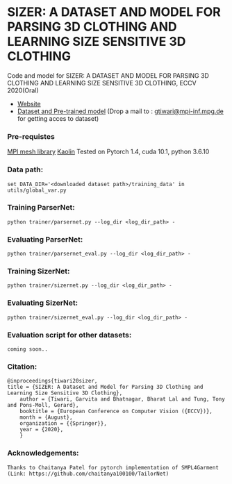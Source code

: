 # SIZER: A DATASET AND MODEL FOR PARSING 3D CLOTHING AND LEARNING SIZE SENSITIVE 3D CLOTHING

Code and model for SIZER: A DATASET AND MODEL FOR PARSING 3D CLOTHING AND LEARNING SIZE SENSITIVE 3D CLOTHING, ECCV 2020(Oral)

  - [Website](https://virtualhumans.mpi-inf.mpg.de/sizer/) 
  - [Dataset and Pre-trained model](https://nextcloud.mpi-klsb.mpg.de/index.php/s/nx6wK6BJFZCTF8C)
    (Drop a mail to : gtiwari@mpi-inf.mpg.de for getting acces to dataset) 

### Pre-requistes
[MPI mesh library](https://github.com/MPI-IS/mesh)
[Kaolin](https://github.com/NVIDIAGameWorks/kaolin)
Tested on Pytorch 1.4, cuda 10.1, python 3.6.10

### Data path:
    set DATA_DIR='<downloaded dataset path>/training_data' in utils/global_var.py 

### Training ParserNet:
    python trainer/parsernet.py --log_dir <log_dir_path> - 

### Evaluating ParserNet:
    python trainer/parsernet_eval.py --log_dir <log_dir_path> -

### Training SizerNet:
    python trainer/sizernet.py --log_dir <log_dir_path> - 

### Evaluating SizerNet:
    python trainer/sizernet_eval.py --log_dir <log_dir_path> -

### Evaluation script for other datasets:
    coming soon..
    
### Citation:
    @inproceedings{tiwari20sizer,
    title = {SIZER: A Dataset and Model for Parsing 3D Clothing and Learning Size Sensitive 3D Clothing},
        author = {Tiwari, Garvita and Bhatnagar, Bharat Lal and Tung, Tony and Pons-Moll, Gerard},
        booktitle = {European Conference on Computer Vision ({ECCV})},
        month = {August},
        organization = {{Springer}},
        year = {2020},
        }
        
### Acknowledgements:
    Thanks to Chaitanya Patel for pytorch implementation of SMPL4Garment (Link: https://github.com/chaitanya100100/TailorNet)

